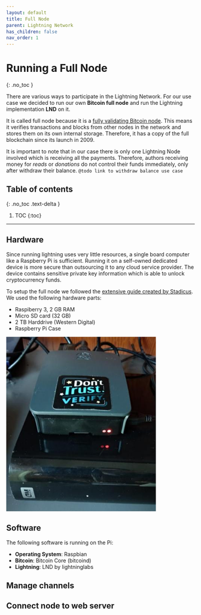 ```yaml
---
layout: default
title: Full Node
parent: Lightning Network
has_children: false
nav_order: 1
---
```

# Running a Full Node
{: .no_toc }

There are various ways to participate in the Lightning Network. For our use case we decided to run our own **Bitcoin full node** and run the Lightning implementation **LND** on it.

It is called full node because it is a [fully validating Bitcoin node](https://bitcoin.org/en/full-node). This means it verifies transactions and blocks from other nodes in the network and stores them on its own internal storage. Therefore, it has a copy of the full blockchain since its launch in 2009.

It is important to note that in our case there is only one Lightning Node involved which is receiving all the payments. Therefore, authors receiving money for *reads* or *donations* do not control their funds immediately, only after withdraw their balance. `@todo link to withdraw balance use case`

## Table of contents
{: .no_toc .text-delta }

1. TOC
{:toc}

---

## Hardware
Since running lightning uses very little resources, a single board computer like a Raspberry Pi is sufficient. Running it on a self-owned dedicated device is more secure than outsourcing it to any cloud service provider. The device contains sensitive private key information which is able to unlock cryptocurrency funds.

To setup the full node we followed the [extensive guide created by Stadicus](https://stadicus.github.io/RaspiBolt/). We used the following hardware parts:
- Raspiberry 3, 2 GB RAM
- Micro SD card (32 GB)
- 2 TB Harddrive (Western Digital)
- Raspberry Pi Case

![Raspberry Pi](resources/raspibolt.jpeg)

## Software
The following software is running on the Pi:

- **Operating System**: Raspbian
- **Bitcoin**: Bitcoin Core (bitcoind)
- **Lightning**: LND by lightninglabs

## Manage channels


## Connect node to web server

